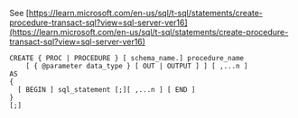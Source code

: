 See [https://learn.microsoft.com/en-us/sql/t-sql/statements/create-procedure-transact-sql?view=sql-server-ver16](https://learn.microsoft.com/en-us/sql/t-sql/statements/create-procedure-transact-sql?view=sql-server-ver16)
```
CREATE { PROC | PROCEDURE } [ schema_name.] procedure_name
    [ { @parameter data_type } [ OUT | OUTPUT ] ] [ ,...n ]
AS
{
  [ BEGIN ] sql_statement [;][ ,...n ] [ END ]
}
[;]
```
